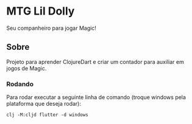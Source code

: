 # MTG Lil Dolly

Seu companheiro para jogar Magic!

## Sobre

Projeto para aprender ClojureDart e criar um contador para auxiliar em jogos de Magic.

### Rodando
Para rodar executar a seguinte linha de comando (troque windows pela plataforma que deseja rodar):

```shell
clj -M:cljd flutter -d windows
```
